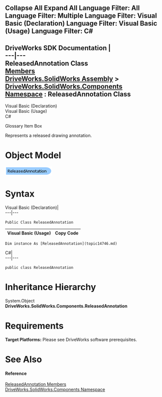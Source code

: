        

 Collapse All Expand All  Language Filter: All  Language Filter: Multiple  Language Filter: Visual Basic (Declaration) Language Filter: Visual Basic (Usage) Language Filter: C#  
---  
DriveWorks SDK Documentation  |   
---|---  
ReleasedAnnotation Class   
[Members](topic14747.md)   
[DriveWorks.SolidWorks Assembly](topic13342.md) > [DriveWorks.SolidWorks.Components Namespace](topic13925.md) : ReleasedAnnotation Class  
---  
  
Visual Basic (Declaration)    
Visual Basic (Usage)    
C# 

Glossary Item Box

Represents a released drawing annotation. 

# Object Model

![](dotnetdiagramimages/image832.png)

# Syntax

Visual Basic (Declaration)|   
---|---  
      
    
    Public Class ReleasedAnnotation   
  
Visual Basic (Usage)| Copy Code  
---|---  
      
    
    Dim instance As [ReleasedAnnotation](topic14746.md)  
  
C#|   
---|---  
      
    
    public class ReleasedAnnotation   
  
# Inheritance Hierarchy

System.Object  
**DriveWorks.SolidWorks.Components.ReleasedAnnotation**  


# Requirements

**Target Platforms:** Please see DriveWorks software prerequisites.

# See Also

#### Reference

[ReleasedAnnotation Members](topic14747.md)   
[DriveWorks.SolidWorks.Components Namespace](topic13925.md)


